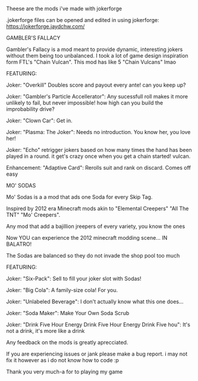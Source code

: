 Theese are the mods i've made with jokerforge

.jokerforge files can be opened and edited in using jokerforge: https://jokerforge.jaydchw.com/



GAMBLER'S FALLACY

  Gambler's Fallacy is a mod meant to provide dynamic, interesting jokers without them being too unbalanced. I took a lot of game design inspiration form FTL's "Chain Vulcan". This mod has like 5 "Chain Vulcans" lmao



FEATURING:

  Joker: "Overkill" Doubles score and payout every ante! can you keep up?

  Joker: "Gambler's Particle Accellerator": Any sucessfull roll makes it more unlikely to fail, but never impossible! how high can you build the improbability drive?

  Joker: "Clown Car": Get in.

  Joker: "Plasma: The Joker": Needs no introduction. You know her, you love her!

  Joker: "Echo" retrigger jokers based on how many times the hand has been played in a round. it get's crazy once when you get a chain started! vulcan.

  Enhancement: "Adaptive Card": Rerolls suit and rank on discard. Comes off easy



MO' SODAS

  Mo' Sodas is a a mod that ads one Soda for every Skip Tag.

  Inspired by 2012 era Minecraft mods akin to "Elemental Creepers" "All The TNT" "Mo' Creepers".

  Any mod that add a bajillion jreepers of every variety, you know the ones

  Now YOU can experience the 2012 minecraft modding scene... IN BALATRO!

  The Sodas are balanced so they do not invade the shop pool too much



FEATURING:

  Joker: "Six-Pack": Sell to fill your joker slot with Sodas!

  Joker: "Big Cola": A family-size cola! For you.

  Joker: "Unlabeled Beverage": I don't actually know what this one does...

  Joker: "Soda Maker": Make Your Own Soda Scrub

  Joker: "Drink Five Hour Energy Drink Five Hour Energy Drink Five hou": It's not a drink, it's more like a drink



Any feedback on the mods is greatly aprecciated.

If you are experiencing issues or jank please make a bug report. i may not fix it however as i do not know how to code :p 

Thank you very much-a for to playing my game
